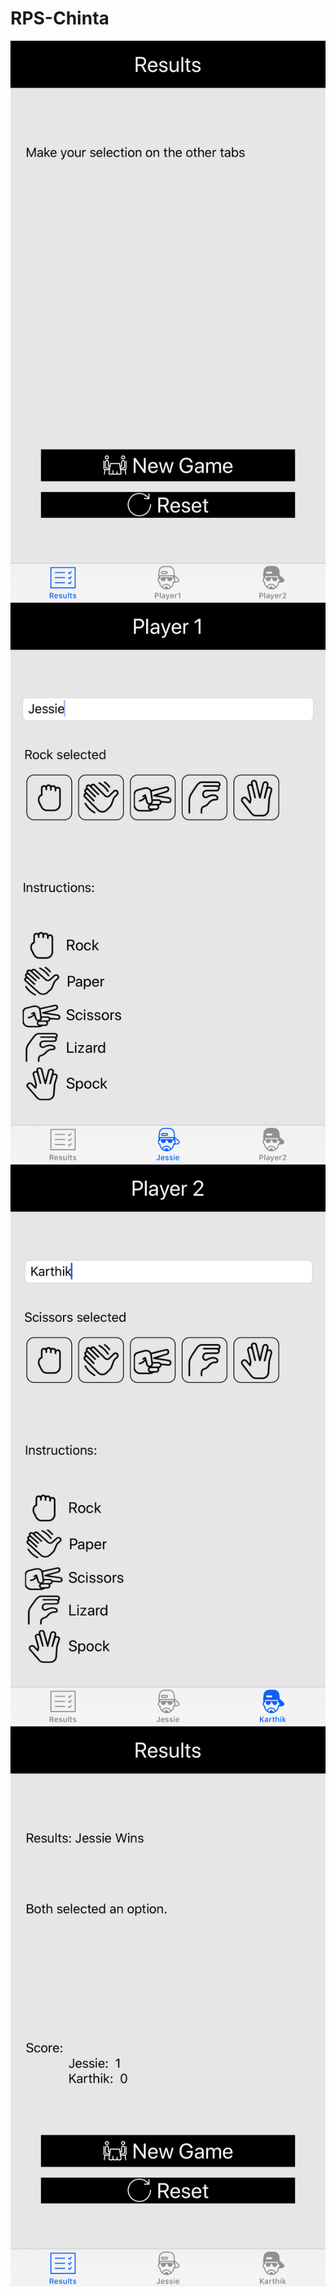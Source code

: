 # RPS-Chinta

![alt text](https://raw.githubusercontent.com/crskarthik/RPS-Chinta/master/screenshots/Simulator%20Screen%20Shot%20-%20iPhone%208%20Plus%20-%202018-02-20%20at%2015.42.02.png)
![alt text](https://raw.githubusercontent.com/crskarthik/RPS-Chinta/master/screenshots/Simulator%20Screen%20Shot%20-%20iPhone%208%20Plus%20-%202018-02-20%20at%2015.42.10.png)
![alt text](https://raw.githubusercontent.com/crskarthik/RPS-Chinta/master/screenshots/Simulator%20Screen%20Shot%20-%20iPhone%208%20Plus%20-%202018-02-20%20at%2015.42.20.png)
![alt text](https://raw.githubusercontent.com/crskarthik/RPS-Chinta/master/screenshots/Simulator%20Screen%20Shot%20-%20iPhone%208%20Plus%20-%202018-02-20%20at%2015.42.25.png)
